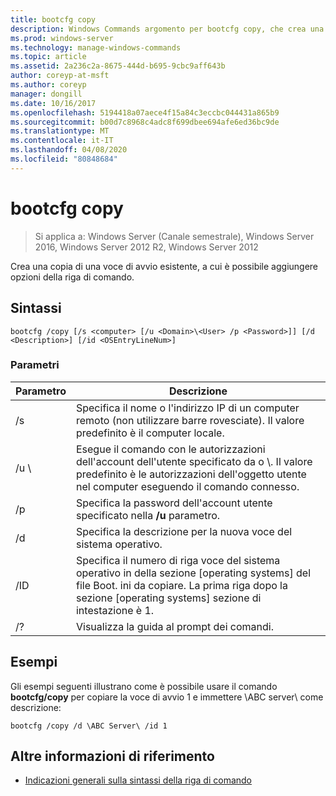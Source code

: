 ```yaml
---
title: bootcfg copy
description: Windows Commands argomento per bootcfg copy, che crea una copia di una voce di avvio esistente, a cui è possibile aggiungere opzioni della riga di comando.
ms.prod: windows-server
ms.technology: manage-windows-commands
ms.topic: article
ms.assetid: 2a236c2a-8675-444d-b695-9cbc9aff643b
author: coreyp-at-msft
ms.author: coreyp
manager: dongill
ms.date: 10/16/2017
ms.openlocfilehash: 5194418a07aece4f15a84c3eccbc044431a865b9
ms.sourcegitcommit: b00d7c8968c4adc8f699dbee694afe6ed36bc9de
ms.translationtype: MT
ms.contentlocale: it-IT
ms.lasthandoff: 04/08/2020
ms.locfileid: "80848684"
---
```

# <a name="bootcfg-copy"></a>bootcfg copy

>Si applica a: Windows Server (Canale semestrale), Windows Server 2016, Windows Server 2012 R2, Windows Server 2012

Crea una copia di una voce di avvio esistente, a cui è possibile aggiungere opzioni della riga di comando.

## <a name="syntax"></a>Sintassi
```
bootcfg /copy [/s <computer> [/u <Domain>\<User> /p <Password>]] [/d <Description>] [/id <OSEntryLineNum>]
```
### <a name="parameters"></a>Parametri

|      Parametro       |                                                                                             Descrizione                                                                                             |
|----------------------|-----------------------------------------------------------------------------------------------------------------------------------------------------------------------------------------------------|
|    /s <computer>     |                                         Specifica il nome o l'indirizzo IP di un computer remoto (non utilizzare barre rovesciate). Il valore predefinito è il computer locale.                                          |
| /u <Domain>\\<User>  | Esegue il comando con le autorizzazioni dell'account dell'utente specificato da <User>o <Domain>\\<User>. Il valore predefinito è le autorizzazioni dell'oggetto utente nel computer eseguendo il comando connesso. |
|    /p <Password>     |                                                        Specifica la password dell'account utente specificato nella **/u** parametro.                                                        |
|   /d <Description>   |                                                                    Specifica la descrizione per la nuova voce del sistema operativo.                                                                    |
| <OSEntryLineNum>/ID |         Specifica il numero di riga voce del sistema operativo in della sezione [operating systems] del file Boot. ini da copiare. La prima riga dopo la sezione [operating systems] sezione di intestazione è 1.         |
|          /?          |                                                                                Visualizza la guida al prompt dei comandi.                                                                                 |

## <a name="examples"></a><a name=BKMK_examples></a>Esempi
Gli esempi seguenti illustrano come è possibile usare il comando **bootcfg/copy** per copiare la voce di avvio 1 e immettere \ABC server\\ come descrizione:
```
bootcfg /copy /d \ABC Server\ /id 1
```
## <a name="additional-references"></a>Altre informazioni di riferimento
- [Indicazioni generali sulla sintassi della riga di comando](command-line-syntax-key.md)
